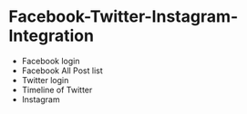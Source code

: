 # Facebook-Twitter-Instagram-Integration
* Facebook login
* Facebook All Post list
* Twitter login
* Timeline of Twitter
* Instagram
